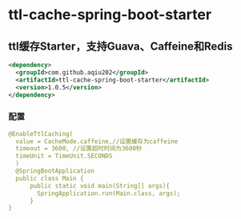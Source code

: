 # ttl-cache-spring-boot-starter
## ttl缓存Starter，支持Guava、Caffeine和Redis
```xml
<dependency>
  <groupId>com.github.aqiu202</groupId>
  <artifactId>ttl-cache-spring-boot-starter</artifactId>
  <version>1.0.5</version>
</dependency>
```
### 配置
```yaml
@EnableTtlCaching(
  value = CacheMode.caffeine,//设置缓存为caffeine
  timeout = 3600, //设置超时时间为3600秒
  timeUnit = TimeUnit.SECONDS
  )
  @SpringBootApplication
  public class Main {
      public static void main(String[] args){
        SpringApplication.run(Main.class, args);
      }
}
```